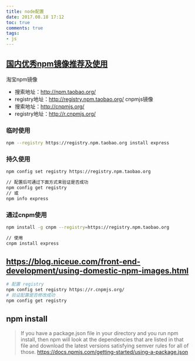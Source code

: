 ```yaml
---
title: node配置
date: 2017.08.18 17:12
toc: true
comments: true
tags:
- js
---
```


## [国内优秀npm镜像推荐及使用](http://riny.net/2014/cnpm/)
淘宝npm镜像
- 搜索地址：http://npm.taobao.org/
- registry地址：http://registry.npm.taobao.org/
cnpmjs镜像
- 搜索地址：http://cnpmjs.org/
- registry地址：http://r.cnpmjs.org/

### 临时使用
```sh
npm --registry https://registry.npm.taobao.org install express
```
### 持久使用
```sh
npm config set registry https://registry.npm.taobao.org

// 配置后可通过下面方式来验证是否成功
npm config get registry
// 或
npm info express
```
### 通过cnpm使用
```sh
npm install -g cnpm --registry=https://registry.npm.taobao.org

// 使用
cnpm install express
```




## https://blog.niceue.com/front-end-development/using-domestic-npm-images.html

```sh
# 配置 registry
npm config set registry https://r.cnpmjs.org/
# 验证配置是否修改成功
npm config get registry
```

## npm install
> If you have a package.json file in your directory and you run npm install,
then npm will look at the dependencies that are listed in that file and
download the latest versions satisfying semver rules for all of those.
https://docs.npmjs.com/getting-started/using-a-package.json
